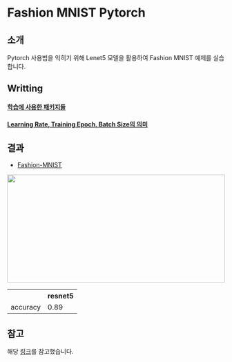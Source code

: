 # Fashion MNIST Pytorch

## 소개
Pytorch 사용법을 익히기 위해 Lenet5 모델을 활용하여 Fashion MNIST 예제를 실습합니다.

## Writting
#### [학습에 사용한 패키지들](https://moding.tistory.com/entry/Torchvision-%ED%8C%A8%ED%82%A4%EC%A7%80?category=888126)
#### [Learning Rate, Training Epoch, Batch Size의 의미](https://moding.tistory.com/entry/Learning-Rate-Training-Epoch-Batch-Size%EC%9D%98-%EC%9D%98%EB%AF%B8)


## 결과
* [Fashion-MNIST](https://github.com/Yeonwoo-Kim/Pytorch/tree/master/Fashion-MNIST)

<img src="https://user-images.githubusercontent.com/50096655/86315783-0b455280-bc66-11ea-85c6-303ab6077b9c.png" width="100%" height="250"></img>


<table>
  <th> </th>
  <th>resnet5</th>
  <tr>
    <td style=>accuracy</td>
    <td>0.89</td>
  </tr>
</table>

## 참고 
해당 [링크](https://github.com/Yeonwoo-Kim/Torchvision)를 참고했습니다.
